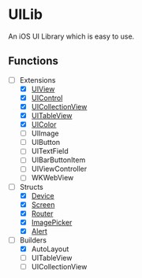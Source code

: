 # UILib

An iOS UI Library which is easy to use.
## Functions
- [ ] Extensions
  - [x] [UIView](https://github.com/LoniQin/ios-ui-lib/blob/master/Sources/UILib/Extensions/UIView%2BExtension.swift)
  - [x] [UIControl](https://github.com/LoniQin/ios-ui-lib/blob/master/Sources/UILib/Extensions/UIControl%2BExtension.swift)
  - [x] [UICollectionView](https://github.com/LoniQin/ios-ui-lib/blob/master/Sources/UILib/Extensions/UICollectionView%2BExtension.swift)
  - [x] [UITableView](https://github.com/LoniQin/ios-ui-lib/blob/master/Sources/UILib/Extensions/UITableView%2BExtension.swift)
  - [x] [UIColor](https://github.com/LoniQin/ios-ui-lib/blob/master/Sources/UILib/Extensions/UIColor%2BExtension.swift)
  - [ ] UIImage
  - [ ] UIButton
  - [ ] UITextField
  - [ ] UIBarButtonItem
  - [ ] UIViewController
  - [ ] WKWebView
- [ ] Structs
  - [x] [Device](https://github.com/LoniQin/ios-ui-lib/blob/master/Sources/UILib/Structs/Device.swift)
  - [x] [Screen](https://github.com/LoniQin/ios-ui-lib/blob/master/Sources/UILib/Structs/Screen.swift)
  - [x] [Router](https://github.com/LoniQin/ios-ui-lib/blob/master/Sources/UILib/Structs/Router.swift)
  - [x] [ImagePicker](https://github.com/LoniQin/ios-ui-lib/blob/master/Sources/UILib/Structs/ImagePicker.swift)
  - [x] [Alert](https://github.com/LoniQin/ios-ui-lib/blob/master/Sources/UILib/Structs/Alert.swift)
- [ ] Builders
  - [x] AutoLayout
  - [ ] UITableView
  - [ ] UICollectionView
